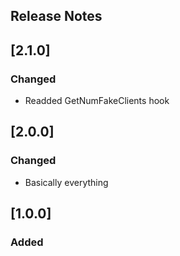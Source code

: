 ## Release Notes
## [2.1.0]
### Changed
- Readded GetNumFakeClients hook
## [2.0.0]

### Changed
- Basically everything
## [1.0.0]

### Added
